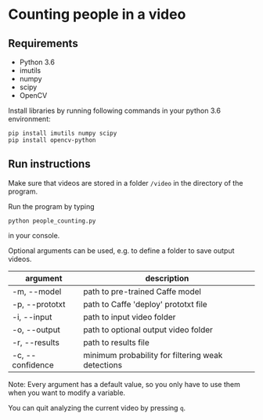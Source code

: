 # Counting people in a video

## Requirements

- Python 3.6
- imutils
- numpy
- scipy
- OpenCV

Install libraries by running following commands in your python 3.6 environment:
```
pip install imutils numpy scipy
pip install opencv-python
```
## Run instructions

Make sure that videos are stored in a folder ```/video``` in the directory of the program.

Run the program by typing 
```
python people_counting.py
```
in your console.

Optional arguments can be used, e.g. to define a folder to save output videos.

| argument | description |
| -------- | ----------- |
| -m, --model | path to pre-trained Caffe model |
| -p, --prototxt | path to Caffe 'deploy' prototxt file |
| -i, --input | path to input video folder |
| -o, --output | path to optional output video folder |
| -r, --results | path to results file |
| -c, --confidence | minimum probability for filtering weak detections |

Note: Every argument has a default value, so you only have to use them when you want to modify a variable.

You can quit analyzing the current video by pressing ```q```.